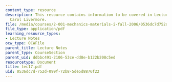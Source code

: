 ```yaml
---
content_type: resource
description: This resource contains information to be covered in Lecture 17 by Prof.
  Carol Livermore.
file: /media/courses/2-001-mechanics-materials-i-fall-2006/0536dc7d752d099f72b85de5d8876f22_lec17.pdf
file_type: application/pdf
learning_resource_types:
- Lecture Notes
ocw_type: OCWFile
parent_title: Lecture Notes
parent_type: CourseSection
parent_uid: ddbbc491-2106-53ce-dd8e-b122b208c5ed
resourcetype: Document
title: lec17.pdf
uid: 0536dc7d-752d-099f-72b8-5de5d8876f22
---
```

